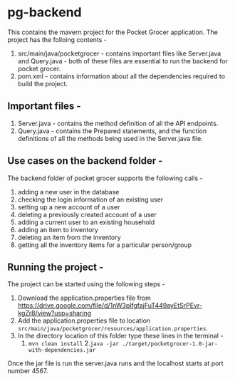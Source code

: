 # pg-backend
This contains the mavern project for the Pocket Grocer application. The project has the folloing contents - 
1. src/main/java/pocketgrocer - contains important files like Server.java and Query.java - both of these files are essential to run the backend for pocket grocer.
2. pom.xml - contains information about all the dependencies required to build the project. 

## Important files - 
1. Server.java - contains the method definition of all the API endpoints.
2. Query.java - contains the Prepared statements, and the function definitions of all the methods being used in the Server.java file.

## Use cases on the backend folder - 
The backend folder of pocket grocer supports the following calls - 
1. adding a new user in the database
2. checking the login information of an existing user
3. setting up a new account of a user
4. deleting a previously created account of a user
5. adding a current user to an existing household
6. adding an item to inventory
7. deleting an item from the inventory
8. getting all the inventory items for a particular person/group

## Running the project -
The project can be started using the following steps -
1. Download the application.properties file from https://drive.google.com/file/d/1nW3plfgfajFuT449ayEtSrPEvr-kgZr8/view?usp=sharing
2. Add the application.properties file to location ```src/main/java/pocketgrocer/resources/application.properties```.
3. In the directory location of this folder type these lines in the terminal -
    1. ```mvn clean install```
    2.```java -jar ./target/pocketgrocer-1.0-jar-with-dependencies.jar```

Once the jar file is run the server.java runs and the localhost starts at port number 4567.

